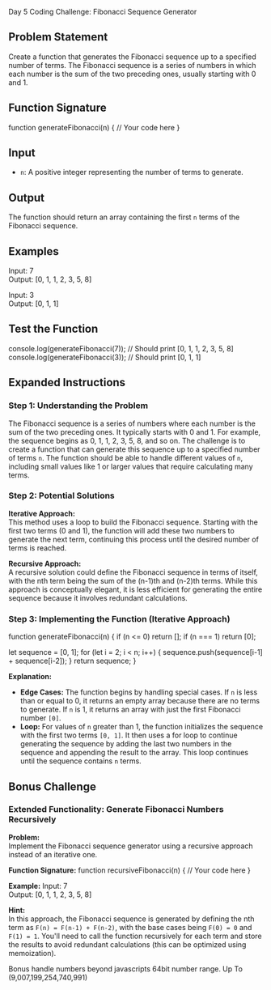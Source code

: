 Day 5 Coding Challenge: Fibonacci Sequence Generator

## Problem Statement
Create a function that generates the Fibonacci sequence up to a specified number of terms. The Fibonacci sequence is a series of numbers in which each number is the sum of the two preceding ones, usually starting with 0 and 1.

## Function Signature
function generateFibonacci(n) {
   // Your code here 
}

## Input
- `n`: A positive integer representing the number of terms to generate.

## Output
The function should return an array containing the first `n` terms of the Fibonacci sequence.

## Examples
Input: 7  
Output: [0, 1, 1, 2, 3, 5, 8]

Input: 3  
Output: [0, 1, 1]

## Test the Function
console.log(generateFibonacci(7)); // Should print [0, 1, 1, 2, 3, 5, 8]  
console.log(generateFibonacci(3)); // Should print [0, 1, 1]

## Expanded Instructions

### Step 1: Understanding the Problem
The Fibonacci sequence is a series of numbers where each number is the sum of the two preceding ones. It typically starts with 0 and 1. For example, the sequence begins as 0, 1, 1, 2, 3, 5, 8, and so on. The challenge is to create a function that can generate this sequence up to a specified number of terms `n`. The function should be able to handle different values of `n`, including small values like 1 or larger values that require calculating many terms.

### Step 2: Potential Solutions

**Iterative Approach:**  
This method uses a loop to build the Fibonacci sequence. Starting with the first two terms (0 and 1), the function will add these two numbers to generate the next term, continuing this process until the desired number of terms is reached.

**Recursive Approach:**  
A recursive solution could define the Fibonacci sequence in terms of itself, with the nth term being the sum of the (n-1)th and (n-2)th terms. While this approach is conceptually elegant, it is less efficient for generating the entire sequence because it involves redundant calculations.

### Step 3: Implementing the Function (Iterative Approach)
function generateFibonacci(n) {
  if (n <= 0) return [];
  if (n === 1) return [0];
  
  let sequence = [0, 1];
  for (let i = 2; i < n; i++) {
    sequence.push(sequence[i-1] + sequence[i-2]);
  }
  return sequence;
}

**Explanation:**  
- **Edge Cases:** The function begins by handling special cases. If `n` is less than or equal to 0, it returns an empty array because there are no terms to generate. If `n` is 1, it returns an array with just the first Fibonacci number `[0]`.
- **Loop:** For values of `n` greater than 1, the function initializes the sequence with the first two terms `[0, 1]`. It then uses a for loop to continue generating the sequence by adding the last two numbers in the sequence and appending the result to the array. This loop continues until the sequence contains `n` terms.

## Bonus Challenge

### Extended Functionality: Generate Fibonacci Numbers Recursively

**Problem:**  
Implement the Fibonacci sequence generator using a recursive approach instead of an iterative one.

**Function Signature:**
function recursiveFibonacci(n) {
   // Your code here 
}

**Example:**
Input: 7  
Output: [0, 1, 1, 2, 3, 5, 8]

**Hint:**  
In this approach, the Fibonacci sequence is generated by defining the nth term as `F(n) = F(n-1) + F(n-2)`, with the base cases being `F(0) = 0` and `F(1) = 1`. You'll need to call the function recursively for each term and store the results to avoid redundant calculations (this can be optimized using memoization).


Bonus handle numbers beyond javascripts 64bit number range. Up To (9,007,199,254,740,991)